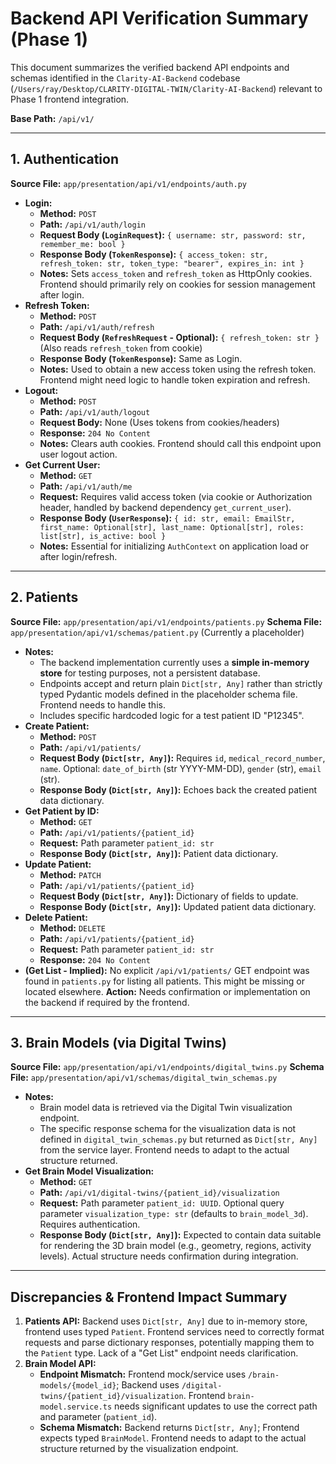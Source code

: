 # Backend API Verification Summary (Phase 1)

This document summarizes the verified backend API endpoints and schemas identified in the `Clarity-AI-Backend` codebase (`/Users/ray/Desktop/CLARITY-DIGITAL-TWIN/Clarity-AI-Backend`) relevant to Phase 1 frontend integration.

**Base Path:** `/api/v1/`

---

## 1. Authentication

**Source File:** `app/presentation/api/v1/endpoints/auth.py`

*   **Login:**
    *   **Method:** `POST`
    *   **Path:** `/api/v1/auth/login`
    *   **Request Body (`LoginRequest`):** `{ username: str, password: str, remember_me: bool }`
    *   **Response Body (`TokenResponse`):** `{ access_token: str, refresh_token: str, token_type: "bearer", expires_in: int }`
    *   **Notes:** Sets `access_token` and `refresh_token` as HttpOnly cookies. Frontend should primarily rely on cookies for session management after login.
*   **Refresh Token:**
    *   **Method:** `POST`
    *   **Path:** `/api/v1/auth/refresh`
    *   **Request Body (`RefreshRequest` - Optional):** `{ refresh_token: str }` (Also reads `refresh_token` from cookie)
    *   **Response Body (`TokenResponse`):** Same as Login.
    *   **Notes:** Used to obtain a new access token using the refresh token. Frontend might need logic to handle token expiration and refresh.
*   **Logout:**
    *   **Method:** `POST`
    *   **Path:** `/api/v1/auth/logout`
    *   **Request Body:** None (Uses tokens from cookies/headers)
    *   **Response:** `204 No Content`
    *   **Notes:** Clears auth cookies. Frontend should call this endpoint upon user logout action.
*   **Get Current User:**
    *   **Method:** `GET`
    *   **Path:** `/api/v1/auth/me`
    *   **Request:** Requires valid access token (via cookie or Authorization header, handled by backend dependency `get_current_user`).
    *   **Response Body (`UserResponse`):** `{ id: str, email: EmailStr, first_name: Optional[str], last_name: Optional[str], roles: list[str], is_active: bool }`
    *   **Notes:** Essential for initializing `AuthContext` on application load or after login/refresh.

---

## 2. Patients

**Source File:** `app/presentation/api/v1/endpoints/patients.py`
**Schema File:** `app/presentation/api/v1/schemas/patient.py` (Currently a placeholder)

*   **Notes:**
    *   The backend implementation currently uses a **simple in-memory store** for testing purposes, not a persistent database.
    *   Endpoints accept and return plain `Dict[str, Any]` rather than strictly typed Pydantic models defined in the placeholder schema file. Frontend needs to handle this.
    *   Includes specific hardcoded logic for a test patient ID "P12345".
*   **Create Patient:**
    *   **Method:** `POST`
    *   **Path:** `/api/v1/patients/`
    *   **Request Body (`Dict[str, Any]`):** Requires `id`, `medical_record_number`, `name`. Optional: `date_of_birth` (str YYYY-MM-DD), `gender` (str), `email` (str).
    *   **Response Body (`Dict[str, Any]`):** Echoes back the created patient data dictionary.
*   **Get Patient by ID:**
    *   **Method:** `GET`
    *   **Path:** `/api/v1/patients/{patient_id}`
    *   **Request:** Path parameter `patient_id: str`
    *   **Response Body (`Dict[str, Any]`):** Patient data dictionary.
*   **Update Patient:**
    *   **Method:** `PATCH`
    *   **Path:** `/api/v1/patients/{patient_id}`
    *   **Request Body (`Dict[str, Any]`):** Dictionary of fields to update.
    *   **Response Body (`Dict[str, Any]`):** Updated patient data dictionary.
*   **Delete Patient:**
    *   **Method:** `DELETE`
    *   **Path:** `/api/v1/patients/{patient_id}`
    *   **Request:** Path parameter `patient_id: str`
    *   **Response:** `204 No Content`
*   **(Get List - Implied):** No explicit `/api/v1/patients/` GET endpoint was found in `patients.py` for listing all patients. This might be missing or located elsewhere. **Action:** Needs confirmation or implementation on the backend if required by the frontend.

---

## 3. Brain Models (via Digital Twins)

**Source File:** `app/presentation/api/v1/endpoints/digital_twins.py`
**Schema File:** `app/presentation/api/v1/schemas/digital_twin_schemas.py`

*   **Notes:**
    *   Brain model data is retrieved via the Digital Twin visualization endpoint.
    *   The specific response schema for the visualization data is not defined in `digital_twin_schemas.py` but returned as `Dict[str, Any]` from the service layer. Frontend needs to adapt to the actual structure returned.
*   **Get Brain Model Visualization:**
    *   **Method:** `GET`
    *   **Path:** `/api/v1/digital-twins/{patient_id}/visualization`
    *   **Request:** Path parameter `patient_id: UUID`. Optional query parameter `visualization_type: str` (defaults to `brain_model_3d`). Requires authentication.
    *   **Response Body (`Dict[str, Any]`):** Expected to contain data suitable for rendering the 3D brain model (e.g., geometry, regions, activity levels). Actual structure needs confirmation during integration.

---

## Discrepancies & Frontend Impact Summary

1.  **Patients API:** Backend uses `Dict[str, Any]` due to in-memory store, frontend uses typed `Patient`. Frontend services need to correctly format requests and parse dictionary responses, potentially mapping them to the `Patient` type. Lack of a "Get List" endpoint needs clarification.
2.  **Brain Model API:**
    *   **Endpoint Mismatch:** Frontend mock/service uses `/brain-models/{model_id}`; Backend uses `/digital-twins/{patient_id}/visualization`. Frontend `brain-model.service.ts` needs significant updates to use the correct path and parameter (`patient_id`).
    *   **Schema Mismatch:** Backend returns `Dict[str, Any]`; Frontend expects typed `BrainModel`. Frontend needs to adapt to the actual structure returned by the visualization endpoint. 